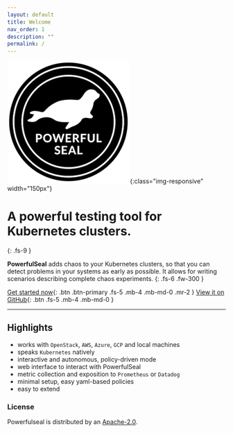 ```yaml
---
layout: default
title: Welcome
nav_order: 1
description: ""
permalink: /
---
```


![image-title-here](./media/powerful-seal.png){:class="img-responsive" width="150px"}

# A powerful testing tool for Kubernetes clusters. 
{: .fs-9 }

**PowerfulSeal** adds chaos to your Kubernetes clusters, so that you can detect problems in your systems as early as possible. It allows for writing scenarios describing complete chaos experiments.
{: .fs-6 .fw-300 }

[Get started now](./getting-started){: .btn .btn-primary .fs-5 .mb-4 .mb-md-0 .mr-2 } [View it on GitHub](https://github.com/bloomberg/powerfulseal){: .btn .fs-5 .mb-4 .mb-md-0 }

---


## Highlights

- works with `OpenStack`, `AWS`, `Azure`, `GCP` and local machines
- speaks `Kubernetes` natively
- interactive and autonomous, policy-driven mode
- web interface to interact with PowerfulSeal
- metric collection and exposition to `Prometheus` or `Datadog`
- minimal setup, easy yaml-based policies
- easy to extend

### License

Powerfulseal is distributed by an [Apache-2.0](https://github.com/bloomberg/powerfulseal/blob/master/LICENSE).

